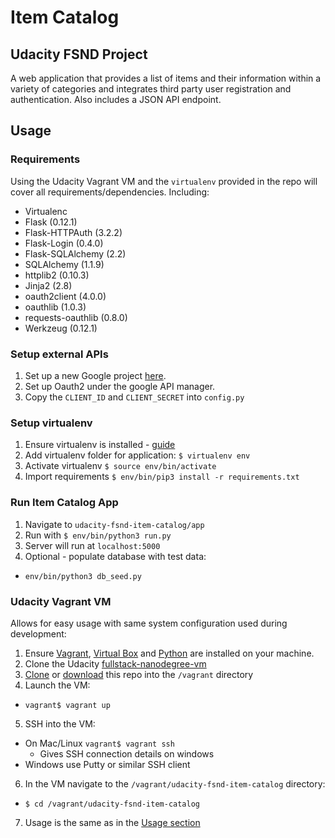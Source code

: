 # Item Catalog
Udacity FSND Project
----------------------------
A web application that provides a list of items and their information within a variety of categories and integrates third party user registration and authentication. Also includes a JSON API endpoint.

## Usage

### Requirements
Using the Udacity Vagrant VM and the `virtualenv` provided in the repo will cover all requirements/dependencies. Including:
* Virtualenc
* Flask (0.12.1)
* Flask-HTTPAuth (3.2.2)
* Flask-Login (0.4.0)
* Flask-SQLAlchemy (2.2)
* SQLAlchemy (1.1.9)
* httplib2 (0.10.3)
* Jinja2 (2.8)
* oauth2client (4.0.0)
* oauthlib (1.0.3)
* requests-oauthlib (0.8.0)
* Werkzeug (0.12.1)

### Setup external APIs
1. Set up a new Google project [here](https://console.developers.google.com/).
2. Set up Oauth2 under the google API manager.
3. Copy the `CLIENT_ID` and `CLIENT_SECRET` into `config.py`

### Setup virtualenv
1. Ensure virtualenv is installed - [guide](https://virtualenv.pypa.io/en/stable/installation/)
2. Add virtualenv folder for application:
  `$ virtualenv env`
3. Activate virtualenv
  `$ source env/bin/activate`
4. Import requirements
  `$ env/bin/pip3 install -r requirements.txt`

### Run Item Catalog App
1. Navigate to `udacity-fsnd-item-catalog/app`
2. Run with `$ env/bin/python3 run.py`
3. Server will run at `localhost:5000`
4. Optional - populate database with test data:
  * `env/bin/python3 db_seed.py`

### Udacity Vagrant VM
Allows for easy usage with same system configuration used during development:
1. Ensure [Vagrant](https://www.vagrantup.com/), [Virtual Box](https://www.virtualbox.org/) and [Python](https://www.python.org/) are installed on your machine.
2. Clone the Udacity [fullstack-nanodegree-vm](https://github.com/udacity/fullstack-nanodegree-vm)
3. [Clone](https://github.com/SteadBytes/udacity-fsnd-item-catalog.git) or [download](https://github.com/SteadBytes/udacity-fsnd-item-catalog/archive/master.zip) this repo into the `/vagrant` directory
4. Launch the VM:
  * `vagrant$ vagrant up`
5. SSH into the VM:
  * On Mac/Linux `vagrant$ vagrant ssh`
    * Gives SSH connection details on windows
  * Windows use Putty or similar SSH client
6. In the VM navigate to the `/vagrant/udacity-fsnd-item-catalog` directory:
  * `$ cd /vagrant/udacity-fsnd-item-catalog`
7. Usage is the same as in the [Usage section](#usage)
